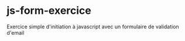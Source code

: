 # js-form-exercice
Exercice simple d'initiation à javascript avec un formulaire de validation d'email
